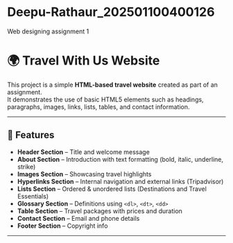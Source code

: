 # Deepu-Rathaur_202501100400126
Web designing assignment 1
# 🌍 Travel With Us Website  

This project is a simple **HTML-based travel website** created as part of an assignment.  
It demonstrates the use of basic HTML5 elements such as headings, paragraphs, images, links, lists, tables, and contact information.  

---

## 🚀 Features  

- **Header Section** – Title and welcome message  
- **About Section** – Introduction with text formatting (bold, italic, underline, strike)  
- **Images Section** – Showcasing travel highlights  
- **Hyperlinks Section** – Internal navigation and external links (Tripadvisor)  
- **Lists Section** – Ordered & unordered lists (Destinations and Travel Essentials)  
- **Glossary Section** – Definitions using `<dl>`, `<dt>`, `<dd>`  
- **Table Section** – Travel packages with prices and duration  
- **Contact Section** – Email and phone details  
- **Footer Section** – Copyright info  

---



